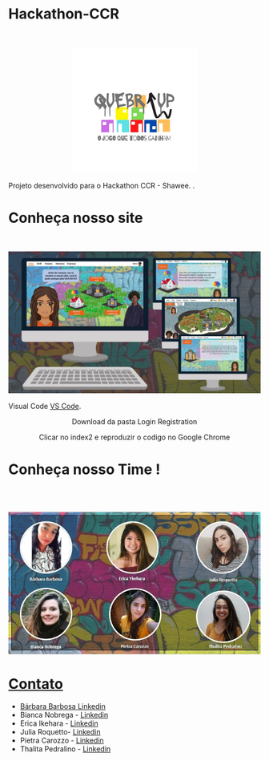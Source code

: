 # Hackathon-CCR
<br />
<p align="center">
  <a href="https://github.com/barbara-barbosa/Hackathon-CCR">
    <img src="rm/logo.jpeg" alt="Logo" width="250" height="250">
  </a>


<p align="center">

Projeto desenvolvido para o Hackathon CCR - Shawee. .
   <br />

# Conheça nosso site 
<br />
<p align="center">
  <a href="https://github.com/barbara-barbosa/Hackathon-CCR">
    <img src="rm/geral.jpeg" alt="Logo" >
  </a>

 Visual Code [VS Code](https://code.visualstudio.com/).
 <p align="center">
 Download da pasta Login Registration
   <br />
 <p align="center">
 Clicar no index2 e reproduzir o codigo no Google Chrome
   <br />


<p align="center">

# Conheça nosso Time ! 
   <br />
<br />
<p align="center">
  <a href="https://github.com/barbara-barbosa/Hackathon-CCR">
    <img src="rm/time.jpeg" alt="time" 
  </a>


# Contato 

- Bárbara Barbosa [Linkedin](https://www.linkedin.com/in/b%C3%A1rbara-barbosa-/)
- Bianca Nobrega - [Linkedin](https://www.linkedin.com/in/bianca-de-barros-n%C3%B3brega-167605164/)
- Erica Ikehara - [Linkedin](https://www.linkedin.com/in/erica-mayumi-ikehara-041806181/)
- Julia Roquetto- [Linkedin](https://www.linkedin.com/in/juliaroquetto/o)
- Pietra Carozzo - [Linkedin](https://www.linkedin.com/in/pietra-c-054221ab/)
- Thalita Pedralino - [Linkedin](https://www.linkedin.com/in/thalitapedralino/)
